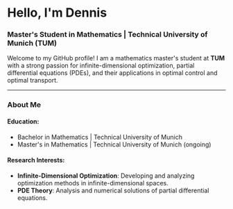 #  Hello, I'm Dennis  

###  Master's Student in Mathematics | Technical University of Munich (TUM)

Welcome to my GitHub profile! I am a mathematics master's student at **TUM** with a strong passion for infinite-dimensional optimization, partial differential equations (PDEs), and their applications in optimal control and optimal transport.  

---

###  About Me

####  **Education**:  
  - Bachelor in Mathematics | Technical University of Munich  
  - Master's in Mathematics | Technical University of Munich (ongoing)

####  **Research Interests**:  
  - **Infinite-Dimensional Optimization**: Developing and analyzing optimization methods in infinite-dimensional spaces.  
  - **PDE Theory**: Analysis and numerical solutions of partial differential equations.  
 <!-- - **Optimal Control**: Optimizing control processes under physical and technical constraints.  
  - **Optimal Transport**: Mathematical modeling and computation of efficient transport processes.  -->

<!--  
-  **Programming Skills**:  
  - **Languages**: Python, MATLAB, R, C++  
  - **Tools and Frameworks**: FEniCS, Git, LaTeX, Jupyter Notebooks  

- **Projects & Interests**:  
  I focus on bridging advanced mathematical theories with practical applications, particularly in numerical methods for PDEs, control problems, and transport models.  


---

### What You’ll Find Here

On my profile, you'll find:  
1. **Research Projects**: Code and reports on topics such as optimal control and transport problems, including numerical implementations.  
2. **Mathematical Models**: Analytical and numerical solutions for PDEs and optimization problems.  
3. **Educational Materials and Tutorials**: Contributions to visualizing complex mathematical concepts.  

---

### Contact

-  [Your Email Address]  
-  [Link to Your Personal Website or LinkedIn Profile]  
-  [Link to Your TUM Profile, if applicable]  

Feel free to reach out to discuss mathematical problems, PDE theory, or optimization challenges—I’d be happy to connect!  
-->



<!--
**DennisSander/DennisSander** is a ✨ _special_ ✨ repository because its `README.md` (this file) appears on your GitHub profile.

Here are some ideas to get you started:

- 🔭 I’m currently working on ...
- 🌱 I’m currently learning ...
- 👯 I’m looking to collaborate on ...
- 🤔 I’m looking for help with ...
- 💬 Ask me about ...
- 📫 How to reach me: ...
- 😄 Pronouns: ...
- ⚡ Fun fact: ...
# 👋 Hello, I'm [Your Name]  

### 📚 Master's Student in Mathematics | Technical University of Munich (TUM)

Welcome to my GitHub profile! 🚀 I am a mathematics master's student at **TUM** with a strong passion for infinite-dimensional optimization, partial differential equations (PDEs), and their applications in optimal control and optimal transport.  

---

### 🧮 About Me

- 🎓 **Education**:  
  - Bachelor in Mathematics | [Your University, if different from TUM]  
  - Master's in Mathematics | Technical University of Munich (ongoing)

- 🔭 **Research Interests**:  
  - **Infinite-Dimensional Optimization**: Developing and analyzing optimization methods in infinite-dimensional spaces.  
  - **PDE Theory**: Analysis and numerical solutions of partial differential equations.  
  - **Optimal Control**: Optimizing control processes under physical and technical constraints.  
  - **Optimal Transport**: Mathematical modeling and computation of efficient transport processes.  

- 🖥️ **Programming Skills**:  
  - **Languages**: Python, MATLAB, R, C++  
  - **Tools and Frameworks**: FEniCS, Git, LaTeX, Jupyter Notebooks  

- 🌟 **Projects & Interests**:  
  I focus on bridging advanced mathematical theories with practical applications, particularly in numerical methods for PDEs, control problems, and transport models.  

---

### 🚀 What You’ll Find Here

On my profile, you'll find:  
1. **Research Projects**: Code and reports on topics such as optimal control and transport problems, including numerical implementations.  
2. **Mathematical Models**: Analytical and numerical solutions for PDEs and optimization problems.  
3. **Educational Materials and Tutorials**: Contributions to visualizing complex mathematical concepts.  

---

### 📫 Contact

- ✉️ [Your Email Address]  
- 🌐 [Link to Your Personal Website or LinkedIn Profile]  
- 🖇️ [Link to Your TUM Profile, if applicable]  

Feel free to reach out to discuss mathematical problems, PDE theory, or optimization challenges—I’d be happy to connect!  

-->
